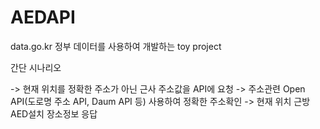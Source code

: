# AEDAPI

data.go.kr 정부 데이터를 사용하여 개발하는 toy project

간단 시나리오

->  현재 위치를 정확한 주소가 아닌 근사 주소값을 API에 요청
->  주소관련 Open API(도로명 주소 API, Daum API 등) 사용하여 정확한 주소확인
->  현재 위치 근방 AED설치 장소정보 응답
